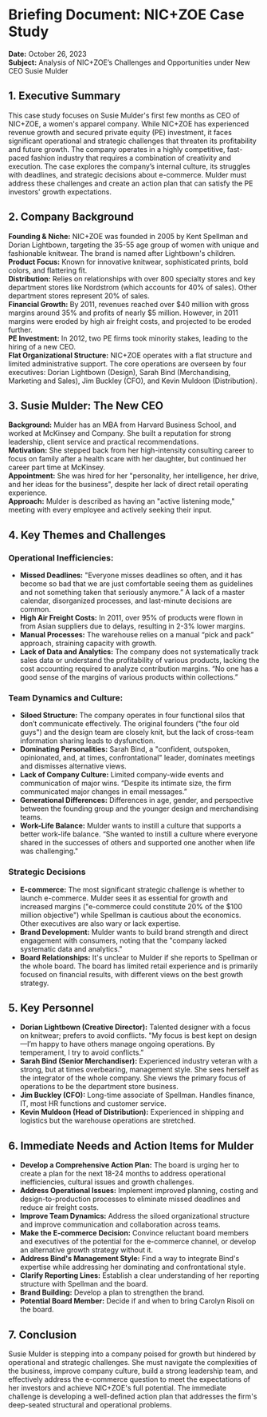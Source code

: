 # Briefing Document: NIC+ZOE Case Study

**Date:** October 26, 2023  
**Subject:** Analysis of NIC+ZOE’s Challenges and Opportunities under New CEO Susie Mulder

## 1. Executive Summary

This case study focuses on Susie Mulder's first few months as CEO of NIC+ZOE, a women's apparel company. While NIC+ZOE has experienced revenue growth and secured private equity (PE) investment, it faces significant operational and strategic challenges that threaten its profitability and future growth. The company operates in a highly competitive, fast-paced fashion industry that requires a combination of creativity and execution. The case explores the company’s internal culture, its struggles with deadlines, and strategic decisions about e-commerce. Mulder must address these challenges and create an action plan that can satisfy the PE investors' growth expectations.

## 2. Company Background

**Founding & Niche:** NIC+ZOE was founded in 2005 by Kent Spellman and Dorian Lightbown, targeting the 35-55 age group of women with unique and fashionable knitwear. The brand is named after Lightbown's children.  
**Product Focus:** Known for innovative knitwear, sophisticated prints, bold colors, and flattering fit.  
**Distribution:** Relies on relationships with over 800 specialty stores and key department stores like Nordstrom (which accounts for 40% of sales). Other department stores represent 20% of sales.  
**Financial Growth:** By 2011, revenues reached over $40 million with gross margins around 35% and profits of nearly $5 million. However, in 2011 margins were eroded by high air freight costs, and projected to be eroded further.  
**PE Investment:** In 2012, two PE firms took minority stakes, leading to the hiring of a new CEO.  
**Flat Organizational Structure:** NIC+ZOE operates with a flat structure and limited administrative support. The core operations are overseen by four executives: Dorian Lightbown (Design), Sarah Bind (Merchandising, Marketing and Sales), Jim Buckley (CFO), and Kevin Muldoon (Distribution).

## 3. Susie Mulder: The New CEO

**Background:** Mulder has an MBA from Harvard Business School, and worked at McKinsey and Company. She built a reputation for strong leadership, client service and practical recommendations.  
**Motivation:** She stepped back from her high-intensity consulting career to focus on family after a health scare with her daughter, but continued her career part time at McKinsey.  
**Appointment:** She was hired for her "personality, her intelligence, her drive, and her ideas for the business", despite her lack of direct retail operating experience.  
**Approach:** Mulder is described as having an "active listening mode," meeting with every employee and actively seeking their input.

## 4. Key Themes and Challenges

### Operational Inefficiencies:
- **Missed Deadlines:** "Everyone misses deadlines so often, and it has become so bad that we are just comfortable seeing them as guidelines and not something taken that seriously anymore.” A lack of a master calendar, disorganized processes, and last-minute decisions are common.
- **High Air Freight Costs:** In 2011, over 95% of products were flown in from Asian suppliers due to delays, resulting in 2-3% lower margins.
- **Manual Processes:** The warehouse relies on a manual “pick and pack” approach, straining capacity with growth.
- **Lack of Data and Analytics:** The company does not systematically track sales data or understand the profitability of various products, lacking the cost accounting required to analyze contribution margins. “No one has a good sense of the margins of various products within collections.”

### Team Dynamics and Culture:
- **Siloed Structure:** The company operates in four functional silos that don’t communicate effectively. The original founders ("the four old guys") and the design team are closely knit, but the lack of cross-team information sharing leads to dysfunction.
- **Dominating Personalities:** Sarah Bind, a "confident, outspoken, opinionated, and, at times, confrontational" leader, dominates meetings and dismisses alternative views.
- **Lack of Company Culture:** Limited company-wide events and communication of major wins. “Despite its intimate size, the firm communicated major changes in email messages.”
- **Generational Differences:** Differences in age, gender, and perspective between the founding group and the younger design and merchandising teams.
- **Work-Life Balance:** Mulder wants to instill a culture that supports a better work-life balance. “She wanted to instill a culture where everyone shared in the successes of others and supported one another when life was challenging."

### Strategic Decisions
- **E-commerce:** The most significant strategic challenge is whether to launch e-commerce. Mulder sees it as essential for growth and increased margins ("e-commerce could constitute 20% of the $100 million objective") while Spellman is cautious about the economics. Other executives are also wary or lack expertise.
- **Brand Development:** Mulder wants to build brand strength and direct engagement with consumers, noting that the "company lacked systematic data and analytics."
- **Board Relationships:** It's unclear to Mulder if she reports to Spellman or the whole board. The board has limited retail experience and is primarily focused on financial results, with different views on the best growth strategy.

## 5. Key Personnel

- **Dorian Lightbown (Creative Director):** Talented designer with a focus on knitwear; prefers to avoid conflicts. "My focus is best kept on design—I’m happy to have others manage ongoing operations. By temperament, I try to avoid conflicts.”
- **Sarah Bind (Senior Merchandiser):** Experienced industry veteran with a strong, but at times overbearing, management style. She sees herself as the integrator of the whole company. She views the primary focus of operations to be the department store business.
- **Jim Buckley (CFO):** Long-time associate of Spellman. Handles finance, IT, most HR functions and customer service.
- **Kevin Muldoon (Head of Distribution):** Experienced in shipping and logistics but the warehouse operations are stretched.

## 6. Immediate Needs and Action Items for Mulder

- **Develop a Comprehensive Action Plan:** The board is urging her to create a plan for the next 18-24 months to address operational inefficiencies, cultural issues and growth challenges.
- **Address Operational Issues:** Implement improved planning, costing and design-to-production processes to eliminate missed deadlines and reduce air freight costs.
- **Improve Team Dynamics:** Address the siloed organizational structure and improve communication and collaboration across teams.
- **Make the E-commerce Decision:** Convince reluctant board members and executives of the potential for the e-commerce channel, or develop an alternative growth strategy without it.
- **Address Bind's Management Style:** Find a way to integrate Bind's expertise while addressing her dominating and confrontational style.
- **Clarify Reporting Lines:** Establish a clear understanding of her reporting structure with Spellman and the board.
- **Brand Building:** Develop a plan to strengthen the brand.
- **Potential Board Member:** Decide if and when to bring Carolyn Risoli on the board.

## 7. Conclusion

Susie Mulder is stepping into a company poised for growth but hindered by operational and strategic challenges. She must navigate the complexities of the business, improve company culture, build a strong leadership team, and effectively address the e-commerce question to meet the expectations of her investors and achieve NIC+ZOE's full potential. The immediate challenge is developing a well-defined action plan that addresses the firm's deep-seated structural and operational problems.

